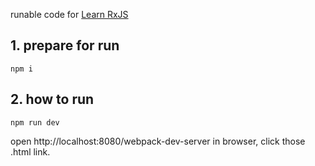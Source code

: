 runable code for [Learn RxJS](https://legacy.gitbook.com/book/btroncone/learn-rxjs/details)

## 1. prepare for run
`npm i`

## 2. how to run
`npm run dev`

open http://localhost:8080/webpack-dev-server in browser, click those .html link.